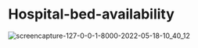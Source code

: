 # Hospital-bed-availability

![screencapture-127-0-0-1-8000-2022-05-18-10_40_12](https://user-images.githubusercontent.com/98340717/168962402-0d36cfd0-8760-4177-896e-e4ed9ec4c252.png)
